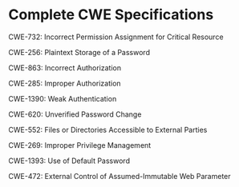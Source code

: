 

# Complete CWE Specifications

CWE-732: Incorrect Permission Assignment for Critical Resource

CWE-256: Plaintext Storage of a Password

CWE-863: Incorrect Authorization

CWE-285: Improper Authorization

CWE-1390: Weak Authentication

CWE-620: Unverified Password Change

CWE-552: Files or Directories Accessible to External Parties

CWE-269: Improper Privilege Management

CWE-1393: Use of Default Password

CWE-472: External Control of Assumed-Immutable Web Parameter